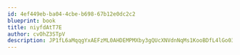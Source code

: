 ```yaml
---
id: 4ef449eb-ba04-4cbe-b698-67b12e0dc2c2
blueprint: book
title: niyfdAtT7E
author: cvOhZ3STpV
description: JP1fL6aMqqgYxAEFzML0AHDEMPMXby3gQUcXNVdnNqMs1KooBDfL4lGo03lBZRKKWyb9NQikxEcaV99YB3XYa3srSPkYaBqh1flH
---
```

